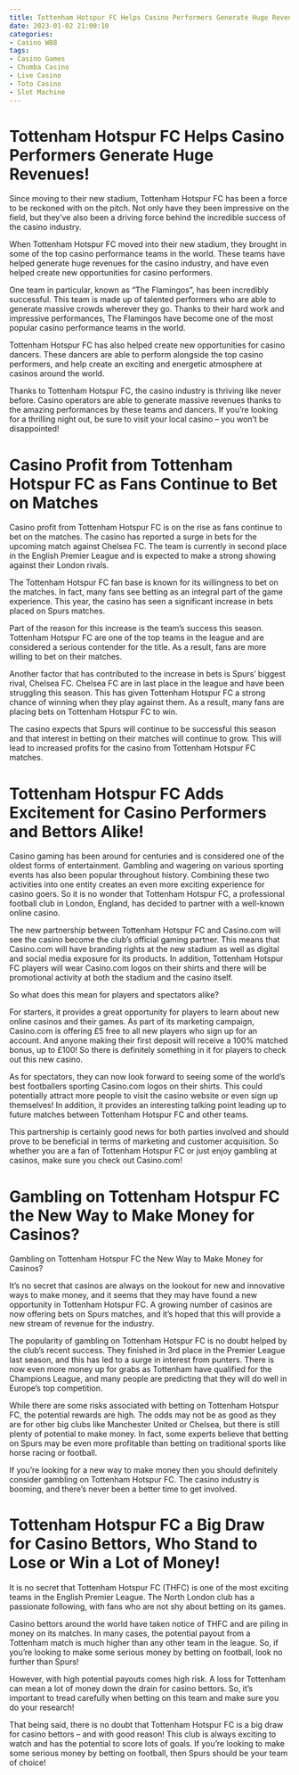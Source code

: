 ```yaml
---
title: Tottenham Hotspur FC Helps Casino Performers Generate Huge Revenues!
date: 2023-01-02 21:00:10
categories:
- Casino W88
tags:
- Casino Games
- Chumba Casino
- Live Casino
- Toto Casino
- Slot Machine
---
```



#  Tottenham Hotspur FC Helps Casino Performers Generate Huge Revenues!

Since moving to their new stadium, Tottenham Hotspur FC has been a force to be reckoned with on the pitch. Not only have they been impressive on the field, but they’ve also been a driving force behind the incredible success of the casino industry.

When Tottenham Hotspur FC moved into their new stadium, they brought in some of the top casino performance teams in the world. These teams have helped generate huge revenues for the casino industry, and have even helped create new opportunities for casino performers.

One team in particular, known as “The Flamingos”, has been incredibly successful. This team is made up of talented performers who are able to generate massive crowds wherever they go. Thanks to their hard work and impressive performances, The Flamingos have become one of the most popular casino performance teams in the world.

Tottenham Hotspur FC has also helped create new opportunities for casino dancers. These dancers are able to perform alongside the top casino performers, and help create an exciting and energetic atmosphere at casinos around the world.

Thanks to Tottenham Hotspur FC, the casino industry is thriving like never before. Casino operators are able to generate massive revenues thanks to the amazing performances by these teams and dancers. If you’re looking for a thrilling night out, be sure to visit your local casino – you won’t be disappointed!

#  Casino Profit from Tottenham Hotspur FC as Fans Continue to Bet on Matches

Casino profit from Tottenham Hotspur FC is on the rise as fans continue to bet on the matches. The casino has reported a surge in bets for the upcoming match against Chelsea FC. The team is currently in second place in the English Premier League and is expected to make a strong showing against their London rivals.

The Tottenham Hotspur FC fan base is known for its willingness to bet on the matches. In fact, many fans see betting as an integral part of the game experience. This year, the casino has seen a significant increase in bets placed on Spurs matches.

Part of the reason for this increase is the team’s success this season. Tottenham Hotspur FC are one of the top teams in the league and are considered a serious contender for the title. As a result, fans are more willing to bet on their matches.

Another factor that has contributed to the increase in bets is Spurs’ biggest rival, Chelsea FC. Chelsea FC are in last place in the league and have been struggling this season. This has given Tottenham Hotspur FC a strong chance of winning when they play against them. As a result, many fans are placing bets on Tottenham Hotspur FC to win.

The casino expects that Spurs will continue to be successful this season and that interest in betting on their matches will continue to grow. This will lead to increased profits for the casino from Tottenham Hotspur FC matches.

#  Tottenham Hotspur FC Adds Excitement for Casino Performers and Bettors Alike!

Casino gaming has been around for centuries and is considered one of the oldest forms of entertainment. Gambling and wagering on various sporting events has also been popular throughout history. Combining these two activities into one entity creates an even more exciting experience for casino goers. So it is no wonder that Tottenham Hotspur FC, a professional football club in London, England, has decided to partner with a well-known online casino.

The new partnership between Tottenham Hotspur FC and Casino.com will see the casino become the club’s official gaming partner. This means that Casino.com will have branding rights at the new stadium as well as digital and social media exposure for its products. In addition, Tottenham Hotspur FC players will wear Casino.com logos on their shirts and there will be promotional activity at both the stadium and the casino itself.

So what does this mean for players and spectators alike?

For starters, it provides a great opportunity for players to learn about new online casinos and their games. As part of its marketing campaign, Casino.com is offering £5 free to all new players who sign up for an account. And anyone making their first deposit will receive a 100% matched bonus, up to £100! So there is definitely something in it for players to check out this new casino.

As for spectators, they can now look forward to seeing some of the world’s best footballers sporting Casino.com logos on their shirts. This could potentially attract more people to visit the casino website or even sign up themselves! In addition, it provides an interesting talking point leading up to future matches between Tottenham Hotspur FC and other teams.

This partnership is certainly good news for both parties involved and should prove to be beneficial in terms of marketing and customer acquisition. So whether you are a fan of Tottenham Hotspur FC or just enjoy gambling at casinos, make sure you check out Casino.com!

#  Gambling on Tottenham Hotspur FC the New Way to Make Money for Casinos?

Gambling on Tottenham Hotspur FC the New Way to Make Money for Casinos?

It’s no secret that casinos are always on the lookout for new and innovative ways to make money, and it seems that they may have found a new opportunity in Tottenham Hotspur FC. A growing number of casinos are now offering bets on Spurs matches, and it’s hoped that this will provide a new stream of revenue for the industry.

The popularity of gambling on Tottenham Hotspur FC is no doubt helped by the club’s recent success. They finished in 3rd place in the Premier League last season, and this has led to a surge in interest from punters. There is now even more money up for grabs as Tottenham have qualified for the Champions League, and many people are predicting that they will do well in Europe’s top competition.

While there are some risks associated with betting on Tottenham Hotspur FC, the potential rewards are high. The odds may not be as good as they are for other big clubs like Manchester United or Chelsea, but there is still plenty of potential to make money. In fact, some experts believe that betting on Spurs may be even more profitable than betting on traditional sports like horse racing or football.

If you’re looking for a new way to make money then you should definitely consider gambling on Tottenham Hotspur FC. The casino industry is booming, and there’s never been a better time to get involved.

#  Tottenham Hotspur FC a Big Draw for Casino Bettors, Who Stand to Lose or Win a Lot of Money!

It is no secret that Tottenham Hotspur FC (THFC) is one of the most exciting teams in the English Premier League. The North London club has a passionate following, with fans who are not shy about betting on its games.

Casino bettors around the world have taken notice of THFC and are piling in money on its matches. In many cases, the potential payout from a Tottenham match is much higher than any other team in the league. So, if you’re looking to make some serious money by betting on football, look no further than Spurs!

However, with high potential payouts comes high risk. A loss for Tottenham can mean a lot of money down the drain for casino bettors. So, it’s important to tread carefully when betting on this team and make sure you do your research!

That being said, there is no doubt that Tottenham Hotspur FC is a big draw for casino bettors – and with good reason! This club is always exciting to watch and has the potential to score lots of goals. If you’re looking to make some serious money by betting on football, then Spurs should be your team of choice!